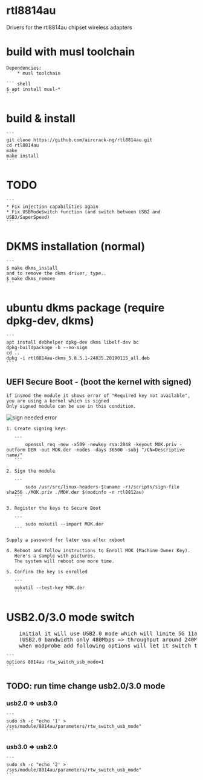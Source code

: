 # rtl8814au

Drivers for the rtl8814au chipset wireless adapters

# build with musl toolchain
    Dependencies:
        * musl toolchain

    ``` shell
    $ apt install musl-*
    ```

# build & install

    ```
    git clone https://github.com/aircrack-ng/rtl8814au.git
    cd rtl8814au
    make
    make install
    ```

# TODO

    ```
    * Fix injection capabilities again
    * Fix USBModeSwitch function (and switch between USB2 and USB3/SuperSpeed)
    ```

# DKMS installation (normal)

    ```
    $ make dkms_install
    and to remove the dkms driver, type..
    $ make dkms_remove
    ```

# ubuntu dkms package (require dpkg-dev, dkms)

    ```
    apt install debhelper dpkg-dev dkms libelf-dev bc 
    dpkg-buildpackage -b --no-sign
    cd ..
    dpkg -i rtl8814au-dkms_5.8.5.1-24835.20190115_all.deb
    ```

## UEFI Secure Boot - (boot the kernel with signed)

    if insmod the module it shows error of "Required key not available", you are using a kernel which is signed
    Only signed module can be use in this condition.

 ![sign needed error](pics/need-sign.png)

    1. Create signing keys

       ```
           openssl req -new -x509 -newkey rsa:2048 -keyout MOK.priv -outform DER -out MOK.der -nodes -days 36500 -subj "/CN=Descriptive name/"
       ```

    2. Sign the module

       ```
           sudo /usr/src/linux-headers-$(uname -r)/scripts/sign-file sha256 ./MOK.priv ./MOK.der $(modinfo -n rtl8812au)
       ```

    3. Register the keys to Secure Boot

       ```
           sudo mokutil --import MOK.der
       ```

    Supply a password for later use after reboot

    4. Reboot and follow instructions to Enroll MOK (Machine Owner Key).
       Here's a sample with pictures. 
       The system will reboot one more time.
    
    5. Confirm the key is enrolled

       ```
       mokutil --test-key MOK.der
       ```

# USB2.0/3.0 mode switch

<pre>
    initial it will use USB2.0 mode which will limite 5G 11ac throughput 
    (USB2.0 bandwidth only 480Mbps => throughput around 240Mbps)
    when modprobe add following options will let it switch to USB3.0 mode at initial driver:
</pre>
    ```
    options 8814au rtw_switch_usb_mode=1
    ```

## TODO: run time change usb2.0/3.0 mode
 ### usb2.0 => usb3.0
    ```
    sudo sh -c "echo '1' > /sys/module/8814au/parameters/rtw_switch_usb_mode"
    ```
 ### usb3.0 => usb2.0
    ```
    sudo sh -c "echo '2' > /sys/module/8814au/parameters/rtw_switch_usb_mode"
    ```
